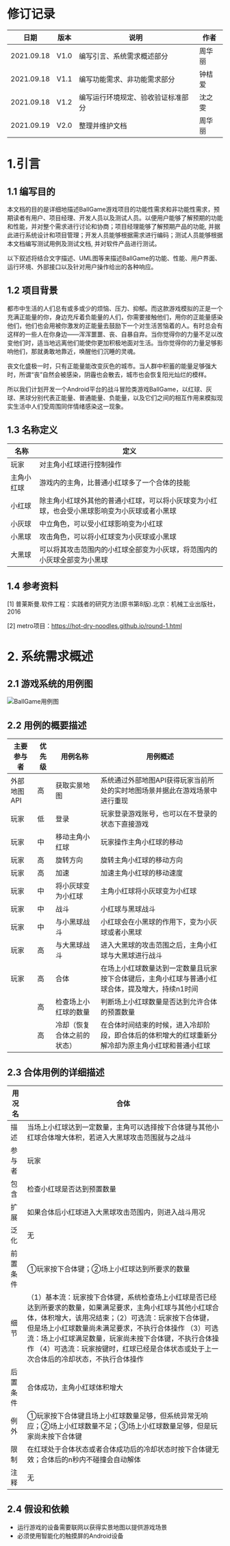 # 修订记录

| 日期       | 版本 | 说明                               | 作者   |
| ---------- | ---- | ---------------------------------- | ------ |
| 2021.09.18 | V1.0 | 编写引言、系统需求概述部分         | 周华丽 |
| 2021.09.18 | V1.1 | 编写功能需求、非功能需求部分       | 钟桔爱 |
| 2021.09.18 | V1.2 | 编写运行环境规定、验收验证标准部分 | 沈之雯 |
| 2021.09.19 | V2.0 | 整理并维护文档                     | 周华丽 |

# 1.引言

## 1.1 编写目的

本文档的目的是详细地描述BallGame游戏项目的功能性需求和非功能性需求，预期读者有用户、项目经理、开发人员以及测试人员。以便用户能够了解预期的功能和性能，并对整个需求进行讨论和协商；项目经理能够了解预期产品的功能, 并据此进行系统设计和项目管理；开发人员能够根据需求进行编码；测试人员能够根据本文档编写测试用例及测试文档, 并对软件产品进行测试。

以下叙述将结合文字描述、UML图等来描述BallGame的功能、性能、用户界面、运行环境、外部接口以及针对用户操作给出的各种响应。

## 1.2 项目背景

都市中生活的人们总有或多或少的烦恼、压力、抑郁。而这款游戏模拟的正是一个充满正能量的你，身边充斥着负能量的人们，你需要接触他们，用你的正能量感染他们，他们也会用被你激发的正能量去鼓励下一个对生活苦恼着的人。有时总会有这样的一些人在你身边——浑浑噩噩、丧、自暴自弃。当你觉得你的力量不足以改变他们时，适当地远离他们能使你更加积极地面对生活。当你觉得你的力量足够影响他们，那就勇敢地靠近，唤醒他们沉睡的灵魂。

丧文化盛极一时，只有正能量能改变灰色的城市。当人群中积蓄的能量足够强大时，所谓“丧”自然会被感染，阴霾也会散去，城市也会恢复阳光灿烂的模样。

所以我们计划开发一个Android平台的战斗冒险类游戏BallGame，以红球、灰球、黑球分别代表正能量、普通能量、负能量，以及它们之间的相互作用来模拟现实生活中人们受周围同伴情绪感染这一现象。

## 1.3 名称定义

| 名称       | 定义                                                         |
| ---------- | ------------------------------------------------------------ |
| 玩家       | 对主角小红球进行控制操作                                     |
| 主角小红球 | 游戏内的主角，比普通小红球多了一个合体的技能                 |
| 小红球     | 除主角小红球外其他的普通小红球，可以将小灰球变为小红球，也会受小黑球影响变为小灰球或者小黑球 |
| 小灰球     | 中立角色，可以受小红球影响变为小红球                         |
| 小黑球     | 攻击角色，可以将小红球变为小灰球或小黑球                     |
| 大黑球     | 可以将其攻击范围内的小红球全部变为小灰球，将范围内的小灰球全部变为小黑球 |

## 1.4 参考资料

[1] 普莱斯曼.软件工程：实践者的研究方法(原书第8版).北京：机械工业出版社，2016

[2] metro项目：https://hot-dry-noodles.github.io/round-1.html

# 2. 系统需求概述

## 2.1 游戏系统的用例图

![BallGame用例图](D:\NUTSTORE\我的坚果云\大型应用软件设计\滚球游戏\UseCaseDiagram1.png)

## 2.2 用例的概要描述

| 主要参与者  | 优先级 | 用例名称                   | 用例概述                                                     |
| ----------- | ------ | -------------------------- | ------------------------------------------------------------ |
| 外部地图API | 高     | 获取实景地图               | 系统通过外部地图API获得玩家当前所处的实时地图场景并据此在游戏场景中进行重现 |
| 玩家        | 低     | 登录                       | 玩家登录游戏账号，也可以在不登录的状态下直接游戏             |
| 玩家        | 中     | 移动主角小红球             | 玩家操作主角小红球的移动                                     |
| 玩家        | 高     | 旋转方向                   | 旋转主角小红球的移动方向                                     |
| 玩家        | 高     | 加速                       | 加速主角小红球的移动速度                                     |
| 玩家        | 中     | 将小灰球变为小红球         | 主角小红球将小灰球变为小红球                                 |
| 玩家        | 中     | 战斗                       | 小红球与黑球战斗                                             |
| 玩家        | 中     | 与小黑球战斗               | 小红球会在小黑球的作用下，变为小灰球或者小黑球               |
| 玩家        | 高     | 与大黑球战斗               | 进入大黑球的攻击范围之后，主角小红球与大黑球进行战斗         |
| 玩家        | 高     | 合体                       | 在场上小红球数量达到一定数量且玩家按下合体键后，主角小红球与普通小红球合体，提及增大，持续n1时间 |
|             | 高     | 检查场上小红球的数量       | 判断场上小红球数量是否达到允许合体的预置数量                 |
|             | 高     | 冷却（恢复合体之前的状态） | 在合体时间结束的时候，进入冷却阶段，即合体后的体积增大的红球重新分解冷却为原主角小红球和普通小红球 |

## 2.3 合体用例的详细描述

| 用况名   | 合体                                                         |
| -------- | ------------------------------------------------------------ |
| 描述     | 当场上小红球达到一定数量，主角可以选择按下合体键与其他小红球合体增大体积，若进入大黑球攻击范围就与之战斗 |
| 参与者   | 玩家                                                         |
| 包含     | 检查小红球是否达到预置数量                                   |
| 扩展     | 如果合体后小红球进入大黑球攻击范围内，则进入战斗用况         |
| 泛化     | 无                                                           |
| 前置条件 | ①玩家按下合体键；②场上小红球达到所要求的数量                 |
| 细节     | （1）基本流：玩家按下合体键，系统检查场上小红球是否已经达到所要求的数量，如果满足要求，主角小红球与其他小红球合体，体积增大，该用况结束；（2）可选流：玩家按下合体键，但是场上小红球数量尚未满足要求，不执行合体操作 （3）可选流：场上小红球满足数量，玩家尚未按下合体键，不执行合体操作 （4）可选流：玩家按键时，红球已经是合体状态或处于上一次合体后的冷却状态，不执行合体操作 |
| 后置条件 | 合体成功，主角小红球体积增大                                 |
| 例外     | ①玩家按下合体键且场上小红球数量足够，但系统异常无响应；②场上小红球数量不足；③场上小红球数量足够，但是玩家尚未按下合体键 |
| 限制     | 在红球处于合体状态或者合体成功后的冷却状态时按下合体键无效；合体后的n秒内不碰撞会自动解体 |
| 注释     | 无                                                           |

## 2.4 假设和依赖

- 运行游戏的设备需要联网以获得实景地图以提供游戏场景
- 必须使用智能化的触摸屏的Android设备


